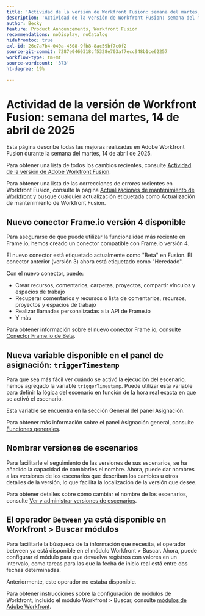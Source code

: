 ```yaml
---
title: 'Actividad de la versión de Workfront Fusion: semana del martes, 14 de abril de 2025'
description: 'Actividad de la versión de Workfront Fusion: semana del martes, 14 de abril de 2025'
author: Becky
feature: Product Announcements, Workfront Fusion
recommendations: noDisplay, noCatalog
hidefromtoc: true
exl-id: 26c7a7b4-040a-4508-9fb8-8ac59bf7c0f2
source-git-commit: 7287e0460318cf5328e703af7ecc948b1ce62257
workflow-type: tm+mt
source-wordcount: '373'
ht-degree: 19%

---
```


# Actividad de la versión de Workfront Fusion: semana del martes, 14 de abril de 2025

Esta página describe todas las mejoras realizadas en Adobe Workfront Fusion durante la semana del martes, 14 de abril de 2025.

Para obtener una lista de todos los cambios recientes, consulte [Actividad de la versión de Adobe Workfront Fusion](/help/workfront-fusion/fusion-product-releases/fusion-release-activity.md).

Para obtener una lista de las correcciones de errores recientes en Workfront Fusion, consulte la página [Actualizaciones de mantenimiento de Workfront](https://experienceleague.adobe.com/en/docs/workfront-known-issues/releases/current-updates) y busque cualquier actualización etiquetada como Actualización de mantenimiento de Workfront Fusion.

## Nuevo conector Frame.io versión 4 disponible

Para asegurarse de que puede utilizar la funcionalidad más reciente en Frame.io, hemos creado un conector compatible con Frame.io versión 4.

El nuevo conector está etiquetado actualmente como &quot;Beta&quot; en Fusion. El conector anterior (versión 3) ahora está etiquetado como &quot;Heredado&quot;.

Con el nuevo conector, puede:

* Crear recursos, comentarios, carpetas, proyectos, compartir vínculos y espacios de trabajo
* Recuperar comentarios y recursos o lista de comentarios, recursos, proyectos y espacios de trabajo
* Realizar llamadas personalizadas a la API de Frame.io
* Y más

Para obtener información sobre el nuevo conector Frame.io, consulte [Conector Frame.io de Beta](/help/workfront-fusion/references/apps-and-modules/adobe-connectors/frame-io-modules-new.md).

## Nueva variable disponible en el panel de asignación: `triggerTimestamp`

Para que sea más fácil ver cuándo se activó la ejecución del escenario, hemos agregado la variable `triggerTimestamp`. Puede utilizar esta variable para definir la lógica del escenario en función de la hora real exacta en que se activó el escenario.

Esta variable se encuentra en la sección General del panel Asignación.

Para obtener más información sobre el panel Asignación general, consulte [Funciones generales](/help/workfront-fusion/references/mapping-panel/functions/general-functions.md).

## Nombrar versiones de escenarios

Para facilitarle el seguimiento de las versiones de sus escenarios, se ha añadido la capacidad de cambiarles el nombre. Ahora, puede dar nombres a las versiones de los escenarios que describan los cambios u otros detalles de la versión, lo que facilita la localización de la versión que desee.

Para obtener detalles sobre cómo cambiar el nombre de los escenarios, consulte [Ver y administrar versiones de escenarios](/help/workfront-fusion/manage-scenarios/restore-a-scenario-version.md).

## El operador `Between` ya está disponible en Workfront > Buscar módulos

Para facilitarle la búsqueda de la información que necesita, el operador between ya está disponible en el módulo Workfront > Buscar. Ahora, puede configurar el módulo para que devuelva registros con valores en un intervalo, como tareas para las que la fecha de inicio real está entre dos fechas determinadas.

Anteriormente, este operador no estaba disponible.

Para obtener instrucciones sobre la configuración de módulos de Workfront, incluido el módulo Workfront > Buscar, consulte [módulos de Adobe Workfront](/help/workfront-fusion/references/apps-and-modules/adobe-connectors/workfront-modules.md).

